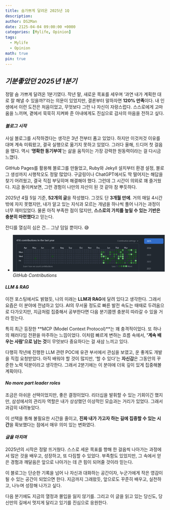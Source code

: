 ```yaml
---
title: 숨가쁘게 달려온 2025년 1Q
description: 
author: DS2Man
date: 2125-04-04 09:00:00 +0000
categories: [Mylife, Opinion]
tags:
  - Mylife
  - Opinion
math: true
pin: true
---
```


## *기분좋았던 2025년 1분기*

정말 숨 가쁘게 달려온 1분기였다. 작년 말, 새로운 목표를 세우며 ‘과연 내가 계획한 대로 잘 해낼 수 있을까?’라는 의문이 있었지만, 결론부터 말하자면 **120% 만족**이다. 내 인생에서 이런 도전은 처음이었고, 무엇보다 그런 나 자신이 자랑스럽다. 스스로에게 고마움을 느끼며, 곁에서 묵묵히 지켜봐 준 아내에게도 진심으로 감사의 마음을 전하고 싶다.

#### *블로그 시작*

사실 블로그를 시작하겠다는 생각은 3년 전부터 품고 있었다. 하지만 이것저것 이유를 대며 계속 미뤄왔고, 결국 실행으로 옮기지 못하고 있었다. 그러다 올해, 드디어 첫 걸음을 뗐다. 역시 ‘**명확한 동기부여**’는 삶을 움직이는 가장 강력한 원동력이라는 걸 다시금 느꼈다.

GitHub Pages를 활용해 블로그를 만들었고, Ruby와 Jekyll 설치부터 환경 설정, 블로그 생성까지 시행착오도 정말 많았다. 구글링이나 ChatGPT에서도 딱 떨어지는 해답을 찾기 어려웠고, 결국 직접 부딪히며 해결해야 했다. 그런데 그 시간이 의외로 꽤 즐거웠다. 지금 돌이켜보면, 그런 경험이 나만의 자산이 된 것 같아 참 뿌듯하다.

2025년 4월 5일 기준, **52개의 글**을 작성했다. 그것도 단 **3개월 만에**. 거의 매일 4시간밖에 자지 못했지만, 내가 알고 있는 지식과 모르는 개념을 하나씩 풀어 나가는 과정이 너무 재미있었다. 물론 아직 부족한 점이 많지만, **스스로의 가치를 높일 수 있는 기반은 충분히 마련했다**고 믿는다.

잔디를 열심히 심은 건… 그냥 덤일 뿐이다. 😅

- ![GitHub Contributions](/assets/img/mylife/2025/2025-04-04-MyOpinion_1.png)
_GitHub Contributions_

#### *LLM & RAG*

이전 포스팅에서도 밝혔듯, 나의 미래는 **LLM과 RAG**에 달려 있다고 생각한다. 그래서 요즘은 이 분야에 전념하고 있다. AI의 무서울 정도로 빠른 발전 속도는 때때로 두려움으로 다가오지만, 지금처럼 집중해서 공부한다면 다음 분기쯤엔 충분히 따라갈 수 있을 거라 믿는다.

특히 최근 등장한 **MCP (Model Context Protocol)**는 꽤 충격적이었다. 또 하나의 패러다임 전환을 마주하는 느낌이었다. 이처럼 빠르게 변하는 흐름 속에서, **'계속 배우는 사람'으로 남는 것**이 무엇보다 중요하다는 걸 새삼 느끼고 있다.

다행히 작년에 진행한 LLM 관련 POC에 유관 부서에서 관심을 보였고, 운 좋게도 개발을 직접 요청받았다. 아직 배워야 할 것이 많지만, ‘할 수 있다’는 **자신감**은 그동안의 꾸준한 노력 덕분이라고 생각한다. 그래서 2분기에는 이 분야에 더욱 깊이 있게 집중해볼 계획이다.

#### *No more part leader roles*

조금은 아쉬운 선택이었지만, 좋은 결정이었다. 리더십을 발휘할 수 있는 기회이긴 했지만, 삼성에서의 관리자 역할은 내가 상상했던 이상적인 모습과는 거리가 있었다. 그래서 과감히 내려놓았다.

이 선택을 통해 불필요한 시간을 줄이고, **진짜 내가 가고자 하는 길에 집중할 수 있는 시간**을 확보했다는 점에서 매우 의미 있는 변화였다.

#### *글을 마치며*

2025년의 시작은 정말 뜨거웠다. 스스로 세운 목표를 향해 한 걸음씩 나아가는 과정에서 많은 것을 배우고, 성장하고, 또 다짐할 수 있었다. 부족함도 있었지만, 그 속에서 얻은 경험과 깨달음은 앞으로 나아가는 데 큰 힘이 되어줄 것이라 믿는다.

이 블로그는 단순한 기록을 넘어 나 자신과 대화하는 공간이자, 누군가에게 작은 영감이 될 수 있는 공간이 되었으면 한다. 지금까지 그래왔듯, 앞으로도 꾸준히 배우고, 실천하고, 나누며 성장해 나가고 싶다.

다음 분기에도 지금의 열정과 몰입을 잃지 않기를. 그리고 이 글을 읽고 있는 당신도, 당신만의 길에서 멋지게 달리고 있기를 진심으로 응원한다.